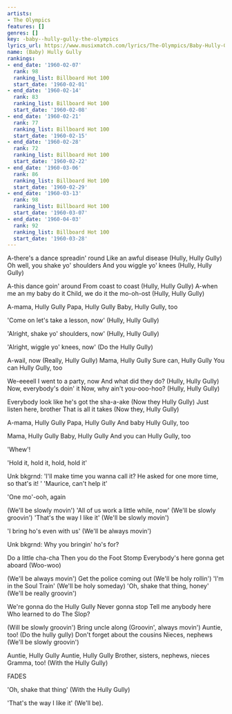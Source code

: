 ```yaml
---
artists:
- The Olympics
features: []
genres: []
key: -baby--hully-gully-the-olympics
lyrics_url: https://www.musixmatch.com/lyrics/The-Olympics/Baby-Hully-Gully
name: (Baby) Hully Gully
rankings:
- end_date: '1960-02-07'
  rank: 98
  ranking_list: Billboard Hot 100
  start_date: '1960-02-01'
- end_date: '1960-02-14'
  rank: 83
  ranking_list: Billboard Hot 100
  start_date: '1960-02-08'
- end_date: '1960-02-21'
  rank: 77
  ranking_list: Billboard Hot 100
  start_date: '1960-02-15'
- end_date: '1960-02-28'
  rank: 72
  ranking_list: Billboard Hot 100
  start_date: '1960-02-22'
- end_date: '1960-03-06'
  rank: 86
  ranking_list: Billboard Hot 100
  start_date: '1960-02-29'
- end_date: '1960-03-13'
  rank: 98
  ranking_list: Billboard Hot 100
  start_date: '1960-03-07'
- end_date: '1960-04-03'
  rank: 92
  ranking_list: Billboard Hot 100
  start_date: '1960-03-28'
---
```

A-there's a dance spreadin' round
Like an awful disease
(Hully, Hully Gully)
Oh well, you shake yo' shoulders
And you wiggle yo' knees
(Hully, Hully Gully)

A-this dance goin' around
From coast to coast
(Hully, Hully Gully)
A-when me an my baby do it
Child, we do it the mo-oh-ost
(Hully, Hully Gully)

A-mama, Hully Gully
Papa, Hully Gully
Baby, Hully Gully, too

'Come on let's take a lesson, now'
(Hully, Hully Gully)

'Alright, shake yo' shoulders, now'
(Hully, Hully Gully)

'Alright, wiggle yo' knees, now'
(Do the Hully Gully)

A-wail, now
(Really, Hully Gully)
Mama, Hully Gully
Sure can, Hully Gully
You can Hully Gully, too

We-eeeell
I went to a party, now
And what did they do?
(Hully, Hully Gully)
Now, everybody's doin' it
Now, why ain't you-ooo-hoo?
(Hully, Hully Gully)

Everybody look like he's got the sha-a-ake
(Now they Hully Gully)
Just listen here, brother
That is all it takes
(Now they, Hully Gully)

A-mama, Hully Gully
Papa, Hully Gully
And baby Hully Gully, too

Mama, Hully Gully
Baby, Hully Gully
And you can Hully Gully, too

'Whew'!

'Hold it, hold it, hold, hold it'

Unk bkgrnd:
'I'll make time you wanna call it?
He asked for one more time, so that's it! '
'Maurice, can't help it'

'One mo'-ooh, again

(We'll be slowly movin')
'All of us work a little while, now'
(We'll be slowly groovin')
'That's the way I like it'
(We'll be slowly movin')

'I bring ho's even with us'
(We'll be always movin')

Unk bkgrnd:
Why you bringin' ho's for?

Do a little cha-cha
Then you do the Foot Stomp
Everybody's here gonna get aboard
(Woo-woo)

(We'll be always movin')
Get the police coming out
(We'll be holy rollin')
'I'm in the Soul Train'
(We'll be holy someday)
'Oh, shake that thing, honey'
(We'll be really groovin')

We're gonna do the Hully Gully
Never gonna stop
Tell me anybody here
Who learned to do The Slop?

(Will be slowly groovin')
Bring uncle along
(Groovin', always movin')
Auntie, too!
(Do the hully gully)
Don't forget about the cousins
Nieces, nephews
(We'll be slowly groovin')

Auntie, Hully Gully
Auntie, Hully Gully
Brother, sisters, nephews, nieces
Gramma, too!
(With the Hully Gully)

FADES

'Oh, shake that thing'
(With the Hully Gully)

'That's the way I like it'
(We'll be).
